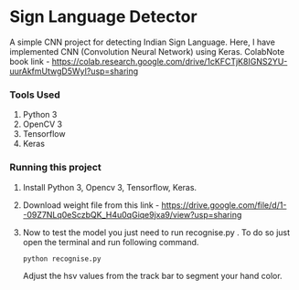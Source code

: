 # Sign Language Detector
A simple CNN project for detecting Indian Sign Language.
Here, I have implemented CNN (Convolution Neural Network) using Keras. ColabNote book link - https://colab.research.google.com/drive/1cKFCTjK8IGNS2YU-uurAkfmUtwgD5WyI?usp=sharing

### Tools Used
1. Python 3
2. OpenCV 3
3. Tensorflow
4. Keras

### Running this project
1. Install Python 3, Opencv 3, Tensorflow, Keras.

2. Download weight file from this link - https://drive.google.com/file/d/1--09Z7NLq0eSczbQK_H4u0qGiqe9jxa9/view?usp=sharing

3. Now to test the model you just need to run recognise.py . To do so just open the terminal and run following command.
    ```
    python recognise.py
    ```
    Adjust the hsv values from the track bar to segment your hand color.

